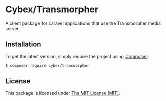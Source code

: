 # Cybex/Transmorpher

A client package for Laravel applications that use the Transmorpher media server.

## Installation

To get the latest version, simply require the project using [Composer](https://getcomposer.org):

```bash
$ composer require cybex/transmorpher
```

## License

This package is licensed under [The MIT License (MIT)](LICENSE).